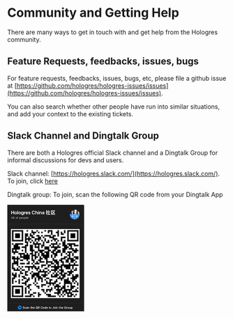 # Community and Getting Help


There are many ways to get in touch with and get help from the Hologres community.

## Feature Requests, feedbacks, issues, bugs 


For feature requests, feedbacks, issues, bugs, etc, please file a github issue at [https://github.com/hologres/hologres-issues/issues](https://github.com/hologres/hologres-issues/issues).

You can also search whether other people have run into similar situations, and add your context to the existing tickets.


## Slack Channel and Dingtalk Group


There are both a Hologres official Slack channel and a Dingtalk Group for informal discussions for devs and users. 

Slack channel: [https://hologres.slack.com/](https://hologres.slack.com/). To join, click [here](https://join.slack.com/t/hologres/shared_invite/zt-dcv7relz-CfYNN7NUr6_PSAMYXiXYnQ)


Dingtalk group: To join, scan the following QR code from your Dingtalk App 

![](./images/community_and_getting_help/qrcode.png) 